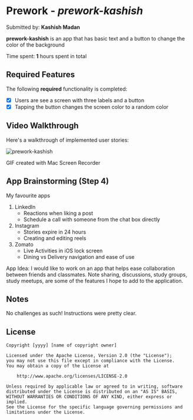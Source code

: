 # Prework - *prework-kashish*

Submitted by: **Kashish Madan**

**prework-kashish** is an app that has basic text and a button to change the color of the background

Time spent: **1** hours spent in total

## Required Features

The following **required** functionality is completed:

- [x] Users are see a screen with three labels and a button
- [x] Tapping the button changes the screen color to a random color
 
## Video Walkthrough

Here's a walkthrough of implemented user stories:

![prework-kashish](https://github.com/kashishmadan/codepath-IOS101-prework/assets/40457149/b5e58181-d0e5-4493-9bf8-7e518db83849)

GIF created with Mac Screen Recorder

## App Brainstorming (Step 4)
My favourite apps
1. LinkedIn
    - Reactions when liking a post
    - Schedule a call with someone from the chat box directly
2. Instagram
    - Stories expire in 24 hours
    - Creating and editing reels
3. Zomato
    - Live Activities in iOS lock screen
    - Dining vs Delivery navigation and ease of use

App Idea: I would like to work on an app that helps ease collaboration between friends and classmates. Note sharing, discussions, study groups, study meetups, are some of the features I hope to add to the application.


## Notes
No challenges as such! Instructions were pretty clear.

## License

    Copyright [yyyy] [name of copyright owner]

    Licensed under the Apache License, Version 2.0 (the "License");
    you may not use this file except in compliance with the License.
    You may obtain a copy of the License at

        http://www.apache.org/licenses/LICENSE-2.0

    Unless required by applicable law or agreed to in writing, software
    distributed under the License is distributed on an "AS IS" BASIS,
    WITHOUT WARRANTIES OR CONDITIONS OF ANY KIND, either express or implied.
    See the License for the specific language governing permissions and
    limitations under the License.
